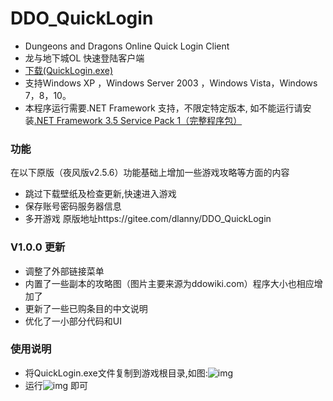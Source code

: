 ﻿# DDO_QuickLogin
+ Dungeons and Dragons Online Quick Login Client
+ 龙与地下城OL 快速登陆客户端
+ [下载(QuickLogin.exe)](../../raw/master/dist/QuickLogin.exe)
+ 支持Windows XP ，Windows Server 2003 ，Windows Vista，Windows 7，8，10。
+ 本程序运行需要.NET Framework 支持，不限定特定版本, 如不能运行请安装[.NET Framework 3.5 Service Pack 1（完整程序包）](http://download.microsoft.com/download/2/0/e/20e90413-712f-438c-988e-fdaa79a8ac3d/dotnetfx35.exe)

### 功能
在以下原版（夜风版v2.5.6）功能基础上增加一些游戏攻略等方面的内容
+ 跳过下载壁纸及检查更新,快速进入游戏
+ 保存账号密码服务器信息
+ 多开游戏
原版地址https://gitee.com/dlanny/DDO_QuickLogin

### V1.0.0 更新
+ 调整了外部链接菜单
+ 内置了一些副本的攻略图（图片主要来源为ddowiki.com）程序大小也相应增加了
+ 更新了一些已购条目的中文说明
+ 优化了一小部分代码和UI

### 使用说明
+ 将QuickLogin.exe文件复制到游戏根目录,如图:![img](https://gitee.com/dlanny/DDO_QuickLogin/raw/master/DOC/1.png)
+ 运行![img](https://images.gitee.com/uploads/images/2019/0628/181152_2385d8a8_1366903.png) 即可
